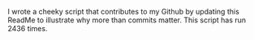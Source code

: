 I wrote a cheeky script that contributes to my Github by updating this ReadMe to illustrate why more than commits matter. This script has run 2436 times.